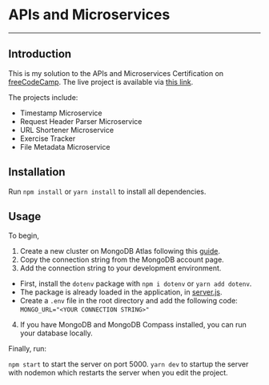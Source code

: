 # APIs and Microservices

---

## Introduction

This is my solution to the APIs and Microservices Certification on [freeCodeCamp](https://www.freecodecamp.org/learn/apis-and-microservices/apis-and-microservices-projects/). The live project is available via [this link](https://lesleytech-microservices.herokuapp.com).

The projects include:

- Timestamp Microservice
- Request Header Parser Microservice
- URL Shortener Microservice
- Exercise Tracker
- File Metadata Microservice

## Installation

Run `npm install` or `yarn install` to install all dependencies.

## Usage

To begin,

1. Create a new cluster on MongoDB Atlas following this [guide](https://docs.atlas.mongodb.com/getting-started/).
2. Copy the connection string from the MongoDB account page.
3. Add the connection string to your development environment.

- First, install the `dotenv` package with `npm i dotenv` or `yarn add dotenv`.
- The package is already loaded in the application, in [server.js](../blob/master/server.js).
- Create a `.env` file in the root directory and add the following code:
  `MONGO_URL="<YOUR CONNECTION STRING>"`

4. If you have MongoDB and MongoDB Compass installed, you can run your database locally.

Finally, run:

`npm start` to start the server on port 5000.
`yarn dev` to startup the server with nodemon which restarts the server when you edit the project.
